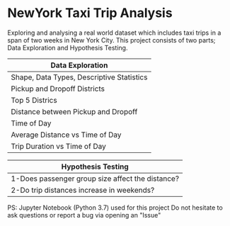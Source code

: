 # NewYork Taxi Trip Analysis
Exploring and analysing a real world dataset which includes taxi trips in a span of two weeks in New York City. This project consists of two parts; Data Exploration and Hypothesis Testing.

| Data Exploration        |                       
| ------------------------|                      
| Shape, Data Types, Descriptive Statistics| 
|Pickup and Dropoff Districts| 
| Top 5 Districs|
|Distance between Pickup and Dropoff |
| Time of Day |
| Average Distance vs Time of Day |
| Trip Duration vs Time of Day |

|Hypothesis Testing       |                       
| ------------------------|                      
|1-Does passenger group size affect the distance?| 
|2-Do trip distances increase in weekends?| 

PS: Jupyter Notebook (Python 3.7) used for this project
Do not hesitate to ask questions or report a bug via opening an "Issue"

